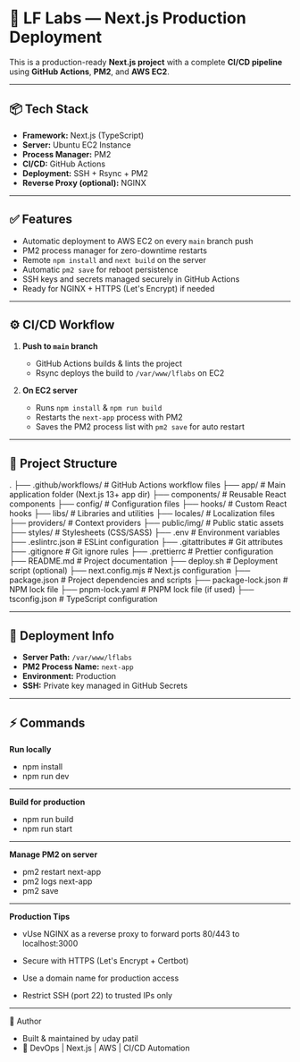 # 🚀 LF Labs — Next.js Production Deployment

This is a production-ready **Next.js project** with a complete **CI/CD pipeline** using **GitHub Actions**, **PM2**, and **AWS EC2**.

---

## 📦 Tech Stack

- **Framework:** Next.js (TypeScript)
- **Server:** Ubuntu EC2 Instance
- **Process Manager:** PM2
- **CI/CD:** GitHub Actions
- **Deployment:** SSH + Rsync + PM2
- **Reverse Proxy (optional):** NGINX

---

## ✅ Features

- Automatic deployment to AWS EC2 on every `main` branch push
- PM2 process manager for zero-downtime restarts
- Remote `npm install` and `next build` on the server
- Automatic `pm2 save` for reboot persistence
- SSH keys and secrets managed securely in GitHub Actions
- Ready for NGINX + HTTPS (Let's Encrypt) if needed

---

## ⚙️ CI/CD Workflow

1. **Push to `main` branch**
   - GitHub Actions builds & lints the project
   - Rsync deploys the build to `/var/www/lflabs` on EC2

2. **On EC2 server**
   - Runs `npm install` & `npm run build`
   - Restarts the `next-app` process with PM2
   - Saves the PM2 process list with `pm2 save` for auto restart

---

## 📁 Project Structure

.
├── .github/workflows/ # GitHub Actions workflow files
├── app/ # Main application folder (Next.js 13+ app dir)
├── components/ # Reusable React components
├── config/ # Configuration files
├── hooks/ # Custom React hooks
├── libs/ # Libraries and utilities
├── locales/ # Localization files
├── providers/ # Context providers
├── public/img/ # Public static assets
├── styles/ # Stylesheets (CSS/SASS)
├── .env # Environment variables
├── .eslintrc.json # ESLint configuration
├── .gitattributes # Git attributes
├── .gitignore # Git ignore rules
├── .prettierrc # Prettier configuration
├── README.md # Project documentation
├── deploy.sh # Deployment script (optional)
├── next.config.mjs # Next.js configuration
├── package.json # Project dependencies and scripts
├── package-lock.json # NPM lock file
├── pnpm-lock.yaml # PNPM lock file (if used)
├── tsconfig.json # TypeScript configuration


---

## 🚀 Deployment Info

- **Server Path:** `/var/www/lflabs`
- **PM2 Process Name:** `next-app`
- **Environment:** Production
- **SSH:** Private key managed in GitHub Secrets

---

## ⚡ Commands

**Run locally**

   - npm install
   - npm run dev

---

**Build for production**

   - npm run build
   - npm run start

---

**Manage PM2 on server**

   - pm2 restart next-app
   - pm2 logs next-app
   - pm2 save

---

**Production Tips**

   - vUse NGINX as a reverse proxy to forward ports 80/443 to localhost:3000

   - Secure with HTTPS (Let's Encrypt + Certbot)

   - Use a domain name for production access

   - Restrict SSH (port 22) to trusted IPs only

---

📢 Author
   - Built & maintained by uday patil
   - 💪 DevOps | Next.js | AWS | CI/CD Automation
